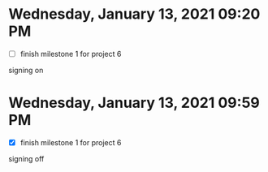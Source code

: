 # Wednesday, January 13, 2021 09:20 PM
- [ ] finish milestone 1 for project 6

signing on

# Wednesday, January 13, 2021 09:59 PM
- [x] finish milestone 1 for project 6

signing off